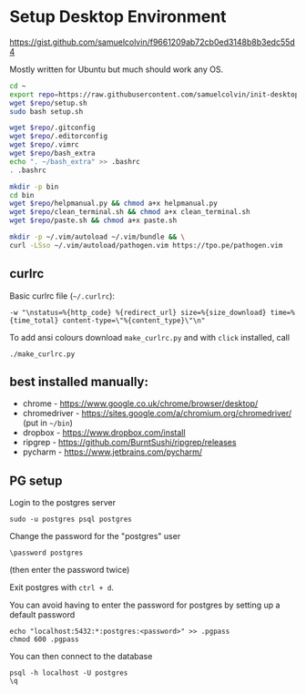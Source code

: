 # Setup Desktop Environment

https://gist.github.com/samuelcolvin/f9661209ab72cb0ed3148b8b3edc55d4

Mostly written for Ubuntu but much should work any OS.

```bash
cd ~
export repo=https://raw.githubusercontent.com/samuelcolvin/init-desktop/master
wget $repo/setup.sh
sudo bash setup.sh

wget $repo/.gitconfig
wget $repo/.editorconfig
wget $repo/.vimrc
wget $repo/bash_extra
echo ". ~/bash_extra" >> .bashrc
. .bashrc

mkdir -p bin
cd bin
wget $repo/helpmanual.py && chmod a+x helpmanual.py
wget $repo/clean_terminal.sh && chmod a+x clean_terminal.sh
wget $repo/paste.sh && chmod a+x paste.sh

mkdir -p ~/.vim/autoload ~/.vim/bundle && \
curl -LSso ~/.vim/autoload/pathogen.vim https://tpo.pe/pathogen.vim
```

## curlrc

Basic curlrc file (`~/.curlrc`):

    -w "\nstatus=%{http_code} %{redirect_url} size=%{size_download} time=%{time_total} content-type=\"%{content_type}\"\n"

To add ansi colours download `make_curlrc.py` and with `click` installed, call

    ./make_curlrc.py

## best installed manually:

* chrome - https://www.google.co.uk/chrome/browser/desktop/
* chromedriver - https://sites.google.com/a/chromium.org/chromedriver/ (put in `~/bin`)
* dropbox - https://www.dropbox.com/install
* ripgrep - https://github.com/BurntSushi/ripgrep/releases
* pycharm - https://www.jetbrains.com/pycharm/


## PG setup

Login to the postgres server

    sudo -u postgres psql postgres

Change the password for the "postgres" user

    \password postgres

(then enter the password twice)

Exit postgres with `ctrl + d`.

You can avoid having to enter the password for postgres by setting up a default password

    echo "localhost:5432:*:postgres:<password>" >> .pgpass
    chmod 600 .pgpass

You can then connect to the database

    psql -h localhost -U postgres
    \q
